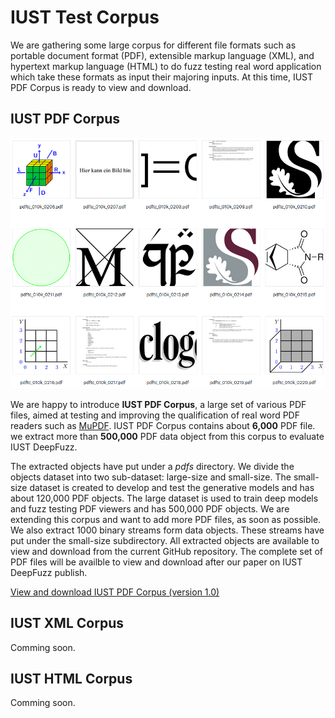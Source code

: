 # IUST Test Corpus

We are gathering some large corpus for different file formats such as portable document format (PDF), extensible markup language (XML), and hypertext markup language (HTML) to do fuzz testing real word application which take these formats as input their majoring inputs. At this time, IUST PDF Corpus is ready to view and download. 

## IUST PDF Corpus

![IUSTPDFCorpusDemo Image](pdfs/IUSTPDFCorpusDemo.PNG)

We are happy to introduce **IUST PDF Corpus**, a large set of various PDF files, aimed at testing and improving the qualification of real word PDF readers such as [MuPDF](https://mupdf.com/).
IUST PDF Corpus contains about **6,000** PDF file. we extract more than **500,000** PDF data object from this corpus to evaluate IUST DeepFuzz.  

The extracted objects have put under a _pdfs_ directory. We divide the objects dataset into two sub-dataset: large-size and small-size. The small-size dataset is created to develop and test the generative models and has about 120,000 PDF objects. The large dataset is used to train deep models and fuzz testing PDF viewers and has 500,000 PDF objects.
We are extending this corpus and want to add more PDF files, as soon as possible.
We also extract 1000 binary streams form data objects. These streams have put under the small-size subdirectory. All extracted objects are available to view and download from the current GitHub repository. The complete set of PDF files will be availble to view and download after our paper on IUST DeepFuzz publish. 

[View and download IUST PDF Corpus (version 1.0)](#)


## IUST XML Corpus

Comming soon.


## IUST HTML Corpus

Comming soon.

